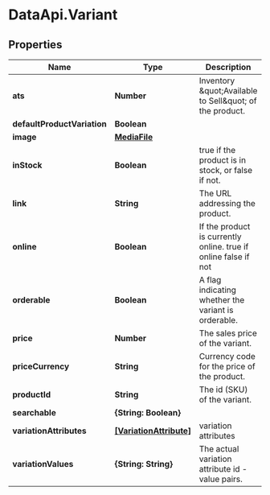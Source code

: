 # DataApi.Variant

## Properties

Name | Type | Description | Notes
------------ | ------------- | ------------- | -------------
**ats** | **Number** | Inventory \&quot;Available to Sell\&quot; of the product. | [optional] 
**defaultProductVariation** | **Boolean** |  | [optional] 
**image** | [**MediaFile**](MediaFile.md) |  | [optional] 
**inStock** | **Boolean** | true if the product is in stock, or false if not. | [optional] 
**link** | **String** | The URL addressing the product. | [optional] 
**online** | **Boolean** | If the product is currently online.  true if online  false if not | [optional] 
**orderable** | **Boolean** | A flag indicating whether the variant is orderable. | [optional] 
**price** | **Number** | The sales price of the variant. | [optional] 
**priceCurrency** | **String** | Currency code for the price of the product. | [optional] 
**productId** | **String** | The id (SKU) of the variant. | 
**searchable** | **{String: Boolean}** |  | [optional] 
**variationAttributes** | [**[VariationAttribute]**](VariationAttribute.md) | variation attributes | [optional] 
**variationValues** | **{String: String}** | The actual variation attribute id - value pairs. | [optional] 


